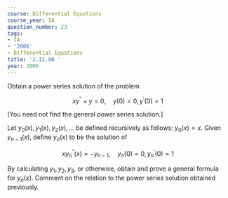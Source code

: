 ```yaml
---
course: Differential Equations
course_year: IA
question_number: 23
tags:
- IA
- '2006'
- Differential Equations
title: '2.II.8B '
year: 2006
---
```



Obtain a power series solution of the problem

$$x y^{\prime \prime}+y=0, \quad y(0)=0, y^{\prime}(0)=1$$

[You need not find the general power series solution.]

Let $y_{0}(x), y_{1}(x), y_{2}(x), \ldots$ be defined recursively as follows: $y_{0}(x)=x$. Given $y_{n-1}(x)$, define $y_{n}(x)$ to be the solution of

$$x y_{n}^{\prime \prime}(x)=-y_{n-1}, \quad y_{n}(0)=0, y_{n}^{\prime}(0)=1$$

By calculating $y_{1}, y_{2}, y_{3}$, or otherwise, obtain and prove a general formula for $y_{n}(x)$. Comment on the relation to the power series solution obtained previously.